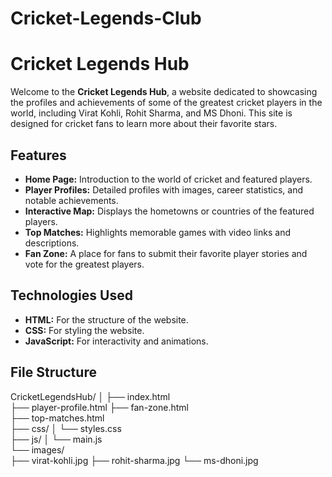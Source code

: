 # Cricket-Legends-Club

# Cricket Legends Hub

Welcome to the **Cricket Legends Hub**, a website dedicated to showcasing the profiles and achievements of some of the greatest cricket players in the world, including Virat Kohli, Rohit Sharma, and MS Dhoni. This site is designed for cricket fans to learn more about their favorite stars.

## Features

- **Home Page:** Introduction to the world of cricket and featured players.
- **Player Profiles:** Detailed profiles with images, career statistics, and notable achievements.
- **Interactive Map:** Displays the hometowns or countries of the featured players.
- **Top Matches:** Highlights memorable games with video links and descriptions.
- **Fan Zone:** A place for fans to submit their favorite player stories and vote for the greatest players.

## Technologies Used

- **HTML:** For the structure of the website.
- **CSS:** For styling the website.
- **JavaScript:** For interactivity and animations.

## File Structure

CricketLegendsHub/
│
├── index.html         
├── player-profile.html 
├── fan-zone.html      
├── top-matches.html    
├── css/
│   └── styles.css      
├── js/
│   └── main.js         
└── images/             
    ├── virat-kohli.jpg
    ├── rohit-sharma.jpg
    └── ms-dhoni.jpg
